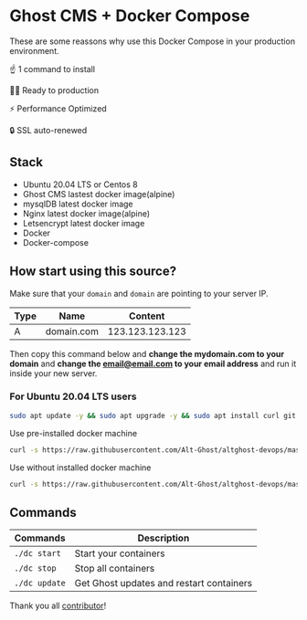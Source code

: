 # Ghost CMS + Docker Compose

These are some reassons why use this Docker Compose in your production environment.

☝️ 1 command to install

👨‍💻 Ready to production

⚡ Performance Optimized

🔒 SSL auto-renewed

## Stack

- Ubuntu 20.04 LTS or Centos 8
- Ghost CMS lastest docker image(alpine)
- mysqlDB latest docker image
- Nginx latest docker image(alpine)
- Letsencrypt latest docker image
- Docker
- Docker-compose

## How start using this source?

Make sure that your `domain` and `domain` are pointing to your server IP.

| Type | Name       | Content         |
| ---- | ---------- | --------------- |
| A    | domain.com | 123.123.123.123 |

Then copy this command below and **change the mydomain.com to your domain** and **change the email@email.com to your email address** and run it inside your new server.

### For Ubuntu 20.04 LTS users

```bash
sudo apt update -y && sudo apt upgrade -y && sudo apt install curl git cron -y && sudo apt autoremove -y
```

Use pre-installed docker machine

```bash
curl -s https://raw.githubusercontent.com/Alt-Ghost/altghost-devops/master/dc | bash -s setup mydomain.com email@email.com
```

Use without installed docker machine

```bash
curl -s https://raw.githubusercontent.com/Alt-Ghost/altghost-devops/master/dcsimple | bash -s setup mydomain.com email@email.com
```

## Commands

| Commands      | Description                              |
| ------------- | ---------------------------------------- |
| `./dc start`  | Start your containers                    |
| `./dc stop`   | Stop all containers                      |
| `./dc update` | Get Ghost updates and restart containers |

Thank you all [contributor](https://github.com/clean-docker/ghost-cms/graphs/contributors)!
